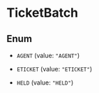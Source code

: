 

# TicketBatch

## Enum


* `AGENT` (value: `"AGENT"`)

* `ETICKET` (value: `"ETICKET"`)

* `HELD` (value: `"HELD"`)



